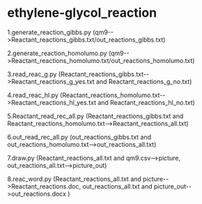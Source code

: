 # ethylene-glycol_reaction

1.generate_reaction_gibbs.py (qm9-->Reactant_reactions_gibbs.txt/out_reactions_gibbs.txt)

2.generate_reaction_homolumo.py (qm9-->Reactant_reactions_homolumo.txt/out_reactions_homolumo.txt)

3.read_reac_g.py (Reactant_reactions_gibbs.txt-->Reactant_reactions_g_yes.txt and Reactant_reactions_g_no.txt)

4.read_reac_hl.py (Reactant_reactions_homolumo.txt-->Reactant_reactions_hl_yes.txt and Reactant_reactions_hl_no.txt)

5.Reactant_read_rec_all.py (Reactant_reactions_gibbs.txt and Reactant_reactions_homolumo.txt-->Reactant_reactions_all.txt)

6.out_read_rec_all.py (out_reactions_gibbs.txt and out_reactions_homolumo.txt-->out_reactions_all.txt)

7.draw.py (Reactant_reactions_all.txt and qm9.csv-->picture, out_reactions_all.txt-->picture_out)

8.reac_word.py (Reactant_reactions_all.txt and picture-->Reactant_reactions.doc, out_reactions_all.txt and picture_out-->out_reactions.docx )
